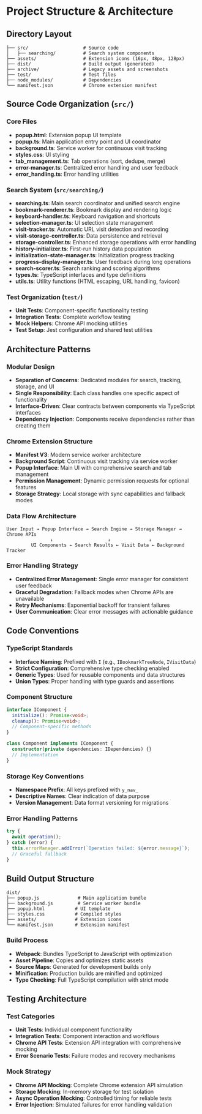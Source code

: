 # Project Structure & Architecture

## Directory Layout

```
├── src/                    # Source code
│   ├── searching/          # Search system components
├── assets/                 # Extension icons (16px, 48px, 128px)
├── dist/                   # Build output (generated)
├── archive/                # Legacy assets and screenshots
├── test/                   # Test files
├── node_modules/           # Dependencies
└── manifest.json           # Chrome extension manifest
```

## Source Code Organization (`src/`)

### Core Files

- **popup.html**: Extension popup UI template
- **popup.ts**: Main application entry point and UI coordinator
- **background.ts**: Service worker for continuous visit tracking
- **styles.css**: UI styling
- **tab_management.ts**: Tab operations (sort, dedupe, merge)
- **error-manager.ts**: Centralized error handling and user feedback
- **error_handling.ts**: Error handling utilities

### Search System (`src/searching/`)

- **searching.ts**: Main search coordinator and unified search engine
- **bookmark-renderer.ts**: Bookmark display and rendering logic
- **keyboard-handler.ts**: Keyboard navigation and shortcuts
- **selection-manager.ts**: UI selection state management
- **visit-tracker.ts**: Automatic URL visit detection and recording
- **visit-storage-controller.ts**: Data persistence and retrieval
- **storage-controller.ts**: Enhanced storage operations with error handling
- **history-initializer.ts**: First-run history data population
- **initialization-state-manager.ts**: Initialization progress tracking
- **progress-display-manager.ts**: User feedback during long operations
- **search-scorer.ts**: Search ranking and scoring algorithms
- **types.ts**: TypeScript interfaces and type definitions
- **utils.ts**: Utility functions (HTML escaping, URL handling, favicon)

### Test Organization (`test/`)

- **Unit Tests**: Component-specific functionality testing
- **Integration Tests**: Complete workflow testing
- **Mock Helpers**: Chrome API mocking utilities
- **Test Setup**: Jest configuration and shared test utilities

## Architecture Patterns

### Modular Design

- **Separation of Concerns**: Dedicated modules for search, tracking, storage, and UI
- **Single Responsibility**: Each class handles one specific aspect of functionality
- **Interface-Driven**: Clear contracts between components via TypeScript interfaces
- **Dependency Injection**: Components receive dependencies rather than creating them

### Chrome Extension Structure

- **Manifest V3**: Modern service worker architecture
- **Background Script**: Continuous visit tracking via service worker
- **Popup Interface**: Main UI with comprehensive search and tab management
- **Permission Management**: Dynamic permission requests for optional features
- **Storage Strategy**: Local storage with sync capabilities and fallback modes

### Data Flow Architecture

```
User Input → Popup Interface → Search Engine → Storage Manager → Chrome APIs
                ↓                    ↓              ↓
         UI Components ← Search Results ← Visit Data ← Background Tracker
```

### Error Handling Strategy

- **Centralized Error Management**: Single error manager for consistent user feedback
- **Graceful Degradation**: Fallback modes when Chrome APIs are unavailable
- **Retry Mechanisms**: Exponential backoff for transient failures
- **User Communication**: Clear error messages with actionable guidance

## Code Conventions

### TypeScript Standards

- **Interface Naming**: Prefixed with `I` (e.g., `IBookmarkTreeNode`, `IVisitData`)
- **Strict Configuration**: Comprehensive type checking enabled
- **Generic Types**: Used for reusable components and data structures
- **Union Types**: Proper handling with type guards and assertions

### Component Structure

```typescript
interface IComponent {
  initialize(): Promise<void>;
  cleanup(): Promise<void>;
  // Component-specific methods
}

class Component implements IComponent {
  constructor(private dependencies: IDependencies) {}
  // Implementation
}
```

### Storage Key Conventions

- **Namespace Prefix**: All keys prefixed with `y_nav_`
- **Descriptive Names**: Clear indication of data purpose
- **Version Management**: Data format versioning for migrations

### Error Handling Patterns

```typescript
try {
  await operation();
} catch (error) {
  this.errorManager.addError(`Operation failed: ${error.message}`);
  // Graceful fallback
}
```

## Build Output Structure

```
dist/
├── popup.js              # Main application bundle
├── background.js         # Service worker bundle
├── popup.html           # UI template
├── styles.css           # Compiled styles
├── assets/              # Extension icons
└── manifest.json        # Extension manifest
```

### Build Process

- **Webpack**: Bundles TypeScript to JavaScript with optimization
- **Asset Pipeline**: Copies and optimizes static assets
- **Source Maps**: Generated for development builds only
- **Minification**: Production builds are minified and optimized
- **Type Checking**: Full TypeScript compilation with strict mode

## Testing Architecture

### Test Categories

- **Unit Tests**: Individual component functionality
- **Integration Tests**: Component interaction and workflows
- **Chrome API Tests**: Extension API integration with comprehensive mocking
- **Error Scenario Tests**: Failure modes and recovery mechanisms

### Mock Strategy

- **Chrome API Mocking**: Complete Chrome extension API simulation
- **Storage Mocking**: In-memory storage for test isolation
- **Async Operation Mocking**: Controlled timing for reliable tests
- **Error Injection**: Simulated failures for error handling validation

